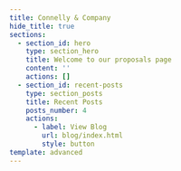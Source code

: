 ```yaml
---
title: Connelly & Company
hide_title: true
sections:
  - section_id: hero
    type: section_hero
    title: Welcome to our proposals page
    content: ''
    actions: []
  - section_id: recent-posts
    type: section_posts
    title: Recent Posts
    posts_number: 4
    actions:
      - label: View Blog
        url: blog/index.html
        style: button
template: advanced
---
```

